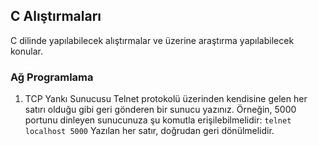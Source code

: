 ## C Alıştırmaları

C dilinde yapılabilecek alıştırmalar ve üzerine araştırma yapılabilecek konular.

### Ağ Programlama

1. TCP Yankı Sunucusu
   Telnet protokolü üzerinden kendisine gelen her satırı olduğu gibi geri gönderen bir sunucu yazınız.
   Örneğin, 5000 portunu dinleyen sunucunuza şu komutla erişilebilmelidir:
   `telnet localhost 5000`
   Yazılan her satır, doğrudan geri dönülmelidir.
